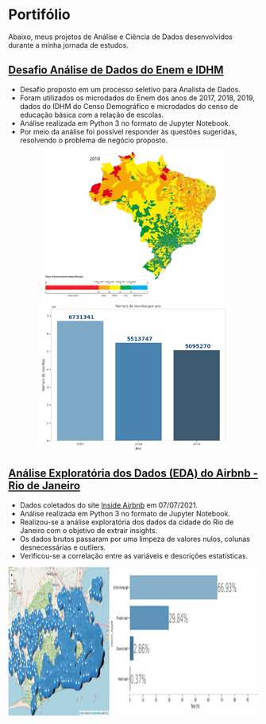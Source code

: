# Portifólio

Abaixo, meus projetos de Análise e Ciência de Dados desenvolvidos durante a minha jornada de estudos.

## [Desafio Análise de Dados do Enem e IDHM](https://github.com/thiagosouzadarosa/Portfolio/blob/main/Desafio_An%C3%A1lise_de_Dados_do_ENEM_e_IDH.ipynb)

* Desafio proposto em um processo seletivo para Analista de Dados.
* Foram utilizados os microdados do Enem dos anos de 2017, 2018, 2019, dados do IDHM do Censo Demográfico e microdados do censo de educação básica com a relação de escolas.
* Análise realizada em Python 3 no formato de Jupyter Notebook.
* Por meio da análise foi possível responder às questões sugeridas, resolvendo o problema de negócio proposto.

<p align="center">
  <img src='https://raw.githubusercontent.com/thiagosouzadarosa/Portfolio/main/img/undp-br-mapa-brasileiro-municipios-novo-1-2010.png' height=300px>
  <img src='https://raw.githubusercontent.com/thiagosouzadarosa/Portfolio/main/img/chart.png' height=300px>
  
 </p>

## [Análise Exploratória dos Dados (EDA) do Airbnb - Rio de Janeiro](https://github.com/thiagosouzadarosa/Projects/blob/main/An%C3%A1lise_Explorat%C3%B3ria_dos_Dados_do_Airbnb(Rio_de_Janeiro).ipynb)

* Dados coletados do site [Inside Airbnb](http://insideairbnb.com/get-the-data.html) em 07/07/2021.
* Análise realizada em Python 3 no formato de Jupyter Notebook.
* Realizou-se a análise exploratória dos dados da cidade do Rio de Janeiro com o objetivo de extrair insights.
* Os dados brutos passaram por uma limpeza de valores nulos, colunas desnecessárias e outliers.
* Verificou-se a correlação entre as variáveis e descrições estatísticas.

<p align="center">
  <img src='https://raw.githubusercontent.com/thiagosouzadarosa/Portfolio/main/img/EDA.png' height=300px>
 </p>


